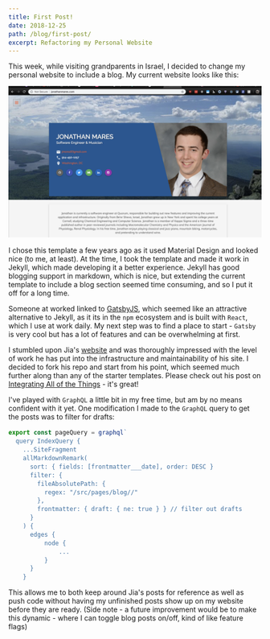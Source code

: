 ```yaml
---
title: First Post!
date: 2018-12-25
path: /blog/first-post/
excerpt: Refactoring my Personal Website
---
```


This week, while visiting grandparents in Israel, I decided to change my personal website to include a blog. My current website looks like this:

![My Current Website](old-personal-website.png)

I chose this template a few years ago as it used Material Design and looked nice (to me, at least). At the time, I took the template and made it work in Jekyll, which made developing it a better experience. Jekyll has good blogging support in markdown, which is nice, but extending the current template to include a blog section seemed time consuming, and so I put it off for a long time.

Someone at worked linked to [GatsbyJS](https://gatsbyjs.org), which seemed like an attractive alternative to Jekyll, as it its in the `npm` ecosystem and is built with `React`, which I use at work daily. My next step was to find a place to start - `Gatsby` is very cool but has a lot of features and can be overwhelming at first.

I stumbled upon Jia's [website](https://jiahao.codes/) and was thoroughly impressed with the level of work he has put into the infrastructure and maintainability of his site. I decided to fork his repo and start from his point, which seemed much further along than any of the starter templates. Please check out his post on [Integrating All of the Things](https://jiahao.codes/blog/integrating-and-building-all-the-things/) - it's great!

I've played with `GraphQL` a little bit in my free time, but am by no means confident with it yet. One modification I made to the `GraphQL` query to get the posts was to filter for drafts:

```js
export const pageQuery = graphql`
  query IndexQuery {
    ...SiteFragment
    allMarkdownRemark(
      sort: { fields: [frontmatter___date], order: DESC }
      filter: {
        fileAbsolutePath: {
          regex: "/src/pages/blog//"
        },
        frontmatter: { draft: { ne: true } } // filter out drafts
      }
    ) {
      edges {
          node {
              ...
          }
      }
    }
```

This allows me to both keep around Jia's posts for reference as well as push code without having my unfinished posts show up on my website before they are ready. (Side note - a future improvement would be to make this dynamic - where I can toggle blog posts on/off, kind of like feature flags)
